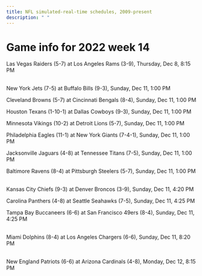 ```yaml
---
title: NFL simulated-real-time schedules, 2009-present
description: " "
---
```


# Game info for 2022 week 14

Las Vegas Raiders (5-7) at Los Angeles Rams (3-9), Thursday, Dec 8, 8:15 PM

<br/>New York Jets (7-5) at Buffalo Bills (9-3), Sunday, Dec 11, 1:00 PM

Cleveland Browns (5-7) at Cincinnati Bengals (8-4), Sunday, Dec 11, 1:00 PM

Houston Texans (1-10-1) at Dallas Cowboys (9-3), Sunday, Dec 11, 1:00 PM

Minnesota Vikings (10-2) at Detroit Lions (5-7), Sunday, Dec 11, 1:00 PM

Philadelphia Eagles (11-1) at New York Giants (7-4-1), Sunday, Dec 11, 1:00 PM

Jacksonville Jaguars (4-8) at Tennessee Titans (7-5), Sunday, Dec 11, 1:00 PM

Baltimore Ravens (8-4) at Pittsburgh Steelers (5-7), Sunday, Dec 11, 1:00 PM

<br/>Kansas City Chiefs (9-3) at Denver Broncos (3-9), Sunday, Dec 11, 4:20 PM

Carolina Panthers (4-8) at Seattle Seahawks (7-5), Sunday, Dec 11, 4:25 PM

Tampa Bay Buccaneers (6-6) at San Francisco 49ers (8-4), Sunday, Dec 11, 4:25 PM

<br/>Miami Dolphins (8-4) at Los Angeles Chargers (6-6), Sunday, Dec 11, 8:20 PM

<br/>New England Patriots (6-6) at Arizona Cardinals (4-8), Monday, Dec 12, 8:15 PM

